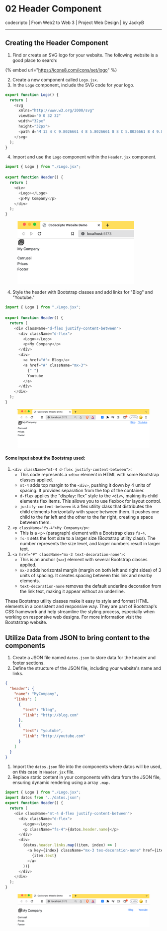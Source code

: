# 02 Header Component

codecripto | From Web2 to Web 3 | Project Web Design | by JackyB

***

## Creating the Header Component&#x20;

1. Find or create an SVG logo for your website. The following website is a good place to search:

{% embed url="https://icons8.com/icons/set/logo" %}

2. Create a new component called `Logo.jsx`.
3. In the `Logo` component, include the SVG code for your logo.

```javascript
export function Logo() {
  return (
    <svg
      xmlns="http://www.w3.org/2000/svg"
      viewBox="0 0 32 32"
      width="32px"
      height="32px">
      <path d="M 12 4 C 9.8026661 4 8 5.8026661 8 8 C 5.8026661 8 4 9.8026661 4 12 L 4 24 C 4 26.197334 5.8026661 28 8 28 L 20 28 C 22.197334 28 24 26.197334 24 24 C 26.197334 24 28 22.197334 28 20 L 28 8 C 28 5.8026661 26.197334 4 24 4 L 12 4 z M 12 6 L 24 6 C 25.116666 6 26 6.8833339 26 8 L 26 20 C 26 21.116666 25.116666 22 24 22 L 11 22 C 10.43497 22 10 21.56503 10 21 L 10 14 L 12 14 L 12 18 C 12 19.093063 12.906937 20 14 20 L 18 20 L 20 20 L 22 20 C 23.093063 20 24 19.093063 24 18 L 24 11 C 24 9.3550302 22.64497 8 21 8 L 10 8 C 10 6.8833339 10.883334 6 12 6 z M 8 10 L 21 10 C 21.56503 10 22 10.43497 22 11 L 22 18 L 20 18 L 20 14 C 20 12.906937 19.093063 12 18 12 L 14 12 L 12 12 L 10 12 C 8.9069372 12 8 12.906937 8 14 L 8 21 C 8 22.64497 9.3550302 24 11 24 L 22 24 C 22 25.116666 21.116666 26 20 26 L 8 26 C 6.8833339 26 6 25.116666 6 24 L 6 12 C 6 10.883334 6.8833339 10 8 10 z M 14 14 L 18 14 L 18 18 L 14 18 L 14 14 z" />
    </svg>
  );
}
```

4. Import and use the `Logo` component within the `Header.jsx` component.

```javascript
import { Logo } from "./Logo.jsx";

export function Header() {
  return (
    <div>
      <Logo></Logo>
      <p>My Company</p>
    </div>
  );
}
```

<figure><img src="../.gitbook/assets/image (3).png" alt="" width="375"><figcaption></figcaption></figure>

4. Style the header with Bootstrap classes and add links for "Blog" and "Youtube."

```javascript
import { Logo } from "./Logo.jsx";

export function Header() {
  return (
    <div className="d-flex justify-content-between">
      <div className="d-flex">
        <Logo></Logo>
        <p>My Company</p>
      </div>
      <div>
        <a href="#"> Blog</a>
        <a href="#" className="mx-3">
          {" "}
          Youtube
        </a>
      </div>
    </div>
  );
}
```

<figure><img src="../.gitbook/assets/image (4).png" alt=""><figcaption></figcaption></figure>

#### Some input about the Bootstrap used:

1. `<div className="mt-4 d-flex justify-content-between">`:
   * This code represents a `<div>` element in HTML with some Bootstrap classes applied.
   * `mt-4` adds top margin to the `<div>`, pushing it down by 4 units of spacing. It provides separation from the top of the container.
   * `d-flex` applies the "display: flex" style to the `<div>`, making its child elements flex items. This allows you to use flexbox for layout control.
   * `justify-content-between` is a flex utility class that distributes the child elements horizontally with space between them. It pushes one child to the far left and the other to the far right, creating a space between them.
2. `<p className="fs-4">My Company</p>`:
   * This is a `<p>` (paragraph) element with a Bootstrap class `fs-4`.
   * `fs-4` sets the font size to a larger size (Bootstrap utility class). The number represents the size level, and larger numbers result in larger text.
3. `<a href="#" className="mx-3 text-decoration-none">`:
   * This is an anchor (`<a>`) element with several Bootstrap classes applied.
   * `mx-3` adds horizontal margin (margin on both left and right sides) of 3 units of spacing. It creates spacing between this link and nearby elements.
   * `text-decoration-none` removes the default underline decoration from the link text, making it appear without an underline.

These Bootstrap utility classes make it easy to style and format HTML elements in a consistent and responsive way. They are part of Bootstrap's CSS framework and help streamline the styling process, especially when working on responsive web designs. For more information visit the Bootststrap website.&#x20;

## Utilize Data from JSON to bring content to the components

1. Create a JSON file named `datos.json` to store data for the header and footer sections.
2. Define the structure of the JSON file, including your website's name and links.

```json
{
  "header": {
    "name": "MyCompany",
    "links": [
      {
        "text": "blog",
        "link": "http://blog.com"
      },
      {
        "text": "youtube",
        "link": "http://youtube.com"
      }
    ]
  }
}
```

1. Import the `datos.json` file into the components where datos will be used, on this case in  `Header.jsx` file.
2. Replace static content in your components with data from the JSON file, ensuring dynamic rendering using a array `.map.`

```javascript
import { Logo } from "./Logo.jsx";
import datos from "../datos.json";
export function Header() {
  return (
    <div className="mt-4 d-flex justify-content-between">
      <div className="d-flex">
        <Logo></Logo>
        <p className="fs-4">{datos.header.name}</p>
      </div>
      <div>
        {datos.header.links.map((item, index) => (
          <a key={index} className="mx-3 tex-decoration-none" href={item.url}>
            {item.text}
          </a>
        ))}
      </div>
    </div>
  );
}
```

<figure><img src="../.gitbook/assets/image (5).png" alt=""><figcaption></figcaption></figure>
